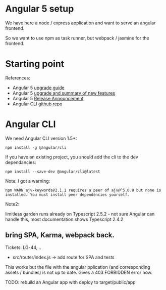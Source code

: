# Angular 5 setup

We have here a node / express application and want to serve an angular frontend. 

So we want to use npm as task runner, but webpack / jasmine for the frontend.

# Starting point

References: 

- Angular 5 [upgrade guide](https://angular-update-guide.firebaseapp.com/)
- Angular 5 [upgrade and summary of new features](https://alligator.io/angular/angular-5/)
- Angular 5 [Release Announcement](https://blog.angular.io/version-5-0-0-of-angular-now-available-37e414935ced)
- Angular CLI [github repo](https://github.com/angular/angular-cli#generating-and-serving-an-angular-project-via-a-development-server)

# Angular CLI

We need Angular CLI version 1.5+: 

```
npm install -g @angular/cli
````

If you have an existing project, you should add the cli to the dev dependancies: 

```
npm install --save-dev @angular/cli@latest
```

Note: I got a warning: 

```
npm WARN ajv-keywords@2.1.1 requires a peer of ajv@^5.0.0 but none is installed. You must install peer dependencies yourself.
```

Note2: 

limitless garden runs already on Typescript 2.5.2 - not sure Angular can handle this, most documentation shows Typescript 2.4.2

## bring SPA, Karma, webpack back.

Tickets: LG-44, ..

- src/router/index.js -> add route for SPA and tests

This works but the file with the angular pplication (and corresponding assets / bundles) is not up to date. Gives a 403 FORBIDDEN error now.

TODO: rebuild an Angular app with deploy to target/public/app



